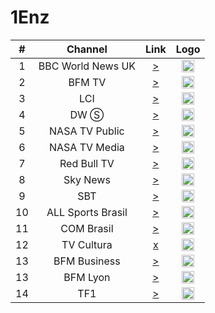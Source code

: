 <h1>1Enz</h1>

| #   | Channel     | Link  | Logo |
|:---:|:-----------:|:-----:|:-----:
| 1   | BBC World News UK | [>](http://103.199.161.254/Content/bbcworld/Live/Channel(BBCworld)/index.m3u8) | <img height="20" src="https://i.imgur.com/Nx0BRdV.png"/> |
| 2   | BFM TV      | [>](https://bfmtvalive1-a.akamaihd.net/2cc377e69b5f492e91de57728c82f907/eu-central-1/876450610001/7b4151e1e2434a7cacdb9936db7a7910/playlist_ssaiM.m3u8) | <img height="20" src="https://upload.wikimedia.org/wikipedia/commons/thumb/b/b6/Logo_BFM_TV_%282019%29.png/53px-Logo_BFM_TV_%282019%29.png"/> |
| 3   | LCI         | [>](https://lci-hls-live-ssl.tf1.fr/lci/1/hls/live_2328.m3u8) | <img height="20" src="https://upload.wikimedia.org/wikipedia/fr/thumb/3/38/LCI_-_Logo_%28Ao%C3%BBt_2017%29.svg/62px-LCI_-_Logo_%28Ao%C3%BBt_2017%29.svg.png"/> |
| 4   | DW Ⓢ          | [>](https://dwstream6-lh.akamaihd.net/i/dwstream6_live@123962/index_1_av-b.m3u8) | <img height="20" src="https://i.imgur.com/A1xzjOI.png"/> |
| 5 | NASA TV Public | [>](https://ntv1.akamaized.net/hls/live/2014075/NASA-NTV1-HLS/master_2000.m3u8) | <img height="20" src="https://i.imgur.com/rmyfoOI.png"/> |
| 6 | NASA TV Media  | [>](https://ntv2.akamaized.net/hls/live/2013923/NASA-NTV2-HLS/master.m3u8) | <img height="20" src="https://i.imgur.com/rmyfoOI.png"/> |
| 7   | Red Bull TV | [>](https://rbmn-live.akamaized.net/hls/live/590964/BoRB-AT/master.m3u8) | <img height="20" src="https://i.imgur.com/A4GMBN6.png"/> |
| 8  | Sky News    | [>](https://skynews2-plutolive-vo.akamaized.net/cdhlsskynewsamericas/1013/latest.m3u8) | <img height="20" src="https://i.imgur.com/wNbxgqe.png"/> |
| 9   | SBT    | [>](http://wz4.dnip.com.br/bemtv/bemtv.sdp/playlist.m3u8) | <img height="20" src="https://logodownload.org/wp-content/uploads/2013/12/sbt-logo.png"/> |
| 10   | ALL Sports Brasil | [>](https://5cf4a2c2512a2.streamlock.net/dgrau/dgrau/chunklist.m3u8) | <img height="20" src="https://i.imgur.com/wULpnYR.png"/> |
| 11   | COM Brasil | [>](https://596639ebdd89b.streamlock.net/8032/8032/index.m3u8) | <img height="20" src="https://i.imgur.com/c8ztQnF.png"/> |
| 12  | TV Cultura  | [x](http://str.portalcultura.com.br/funtelpa/tv_funtelpa/live.m3u8) | <img height="20" src="https://i.imgur.com/5jPEI5c.png"/> |
| 13  | BFM Business | [>](https://bfmbusinesshds-lh.akamaihd.net/i/BFMBUSINESS_ESYTLS@664128/master.m3u8) | <img height="20" src="https://i.imgur.com/mihujKt.jpg"/> |
| 13  | BFM Lyon  | [>](https://bfmlyon-lh.akamaihd.net/i/BFMLYON_ESYTLS@797041/master.m3u8) | <img height="20" src="https://i.ibb.co/8Y3FB3B/LYON.png"/> |
| 14  | TF1 | [>](http://stream.tvtap.net:8081/live/fr-tf1.stream/playlist.m3u8) | <img height="20" src="https://i.imgur.com/CJAbJfM.png"/> |
